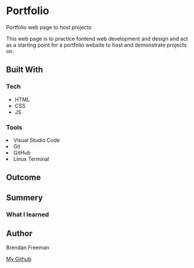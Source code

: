 # Portfolio
Portfolio web page to host projects

This web page is to practice fontend web development and design and act as a starting point for a portfolio website to host and demonstrate projects on.

<h2>Built With</h2>
<h3>Tech</h3>
<ul>
 <li>HTML</li>
 <li>CSS</li>
 <li>JS</li>
</ul>

<h3> Tools </h3>
  <li>Visual Studio Code</li>
  <li>Git</li>
  <li>GitHub</li>
  <li>Linux Terminal</li>

<h2>Outcome</h2>


<h2>Summery</h2>
<h3>What I learned</h3>


<h2>Author</h2>
<p>Brendan Freeman</p>

<a href="https://github.com/BrendanFreeman1"> My Github </a>

